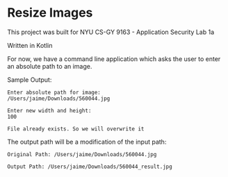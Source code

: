 # Resize Images

This project was built for NYU CS-GY 9163 - Application Security Lab 1a

Written in Kotlin

For now, we have a command line application which asks the user to enter
an absolute path to an image.

Sample Output:
```$xslt
Enter absolute path for image:
/Users/jaime/Downloads/560044.jpg

Enter new width and height:
100

File already exists. So we will overwrite it
```

The output path will be a modification of the input path:

```$xslt
Original Path: /Users/jaime/Downloads/560044.jpg

Output Path: /Users/jaime/Downloads/560044_result.jpg
```
